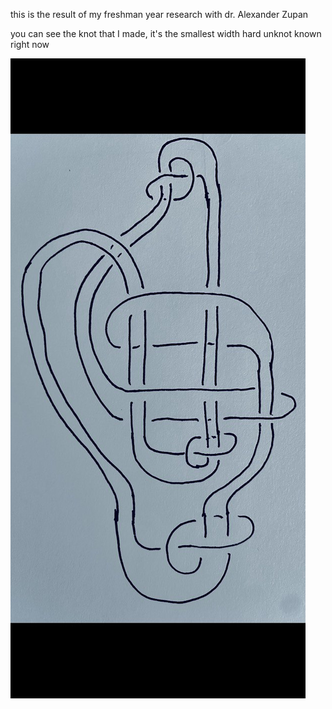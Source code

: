 this is the result of my freshman year research with dr. Alexander Zupan

you can see the knot that I made, it's the smallest width hard unknot known right now

<img src="/unknot.jpg"/>
